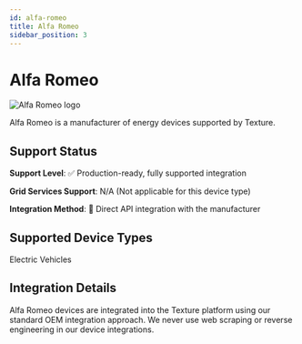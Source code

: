 ```yaml
---
id: alfa-romeo
title: Alfa Romeo
sidebar_position: 3
---
```


# Alfa Romeo

<div style={{ textAlign: 'center', margin: '20px 0' }}>
  <img 
    src="https://device.cms.texture.energy/logo/%20Alfa%20Romeo%20Icon.svg" 
    alt="Alfa Romeo logo" 
    style={{ maxWidth: '200px', maxHeight: '150px' }}
  />
</div>

Alfa Romeo is a manufacturer of energy devices supported by Texture.



## Support Status

**Support Level**: ✅ Production-ready, fully supported integration

**Grid Services Support**: N/A (Not applicable for this device type)

**Integration Method**: 🔌 Direct API integration with the manufacturer

## Supported Device Types

Electric Vehicles

## Integration Details

Alfa Romeo devices are integrated into the Texture platform using our standard OEM integration approach. We never use web scraping or reverse engineering in our device integrations.



